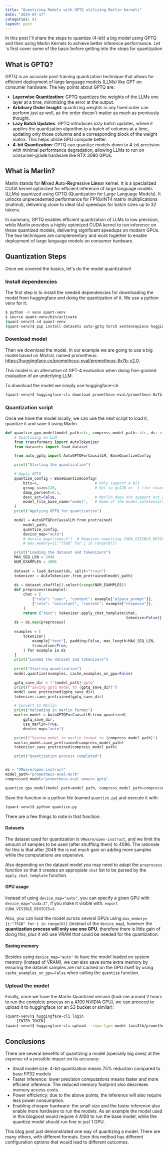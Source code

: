 ```yaml
---
title: "Quantizing Models with GPTQ utilizing Marlin kernels"
date: "2024-07-17"
categories: AI
layout: post
---
```


In this post I'll share the steps to quantize (4-bit) a big model using GPTQ and then using Marlin Kernels to achieve better inference performance. Let´s first cover some of the basic before getting into the steps for quantization

## What is GPTQ?

GPTQ is an accurate post-training quantization technique that allows for efficient deployment of large language models (LLMs) like GPT on consumer hardware. The key points about GPTQ are:

- **Layerwise Quantization**: GPTQ quantizes the weights of the LLMs one layer at a time, minimizing the error at the output.
- **Arbitrary Order Insight**: quantizing weights in any fixed order can perform just as well, as the order doesn't matter as much as previously thought.
- **Lazy Batch Updates**: GPTQ introduces *lazy batch* updates, where it applies the quantization algorithm to a batch of columns at a time, updating only those columns and a corresponding block of the weight matrix. This helps utilize GPU compute better.
- **4-bit Quantization**: GPTQ can quantize models down to 4-bit precision with minimal performance degradation, allowing LLMs to run on consumer-grade hardware like RTX 3090 GPUs.

## What is Marlin?

Marlin stands for **M**ixed **A**uto-**R**egressive **Lin**ear kernel. It is a specialized CUDA kernel optimized for efficient inference of large language models (LLMs) quantized using GPTQ (Quantization for Large Language Models). It unlocks unprecedented performance for FP16xINT4 matrix multiplications (matmul), delivering close to ideal (4x) speedups for batch sizes up to 32 tokens.

In summary, GPTQ enables efficient quantization of LLMs to low precision, while Marlin provides a highly optimized CUDA kernel to run inference on these quantized models, delivering significant speedups on modern GPUs. The two techniques are complementary and work together to enable deployment of large language models on consumer hardware.

## Quantization Steps

Once we covered the basics, let's do the model quantization!

### Install dependencies

The first step is to install the needed dependencies for downloading the model from huggingface and doing the quantization of it. We use a python venv for it:

```bash
$ python -m venv quant-venv
$ source quant-venv/bin/activate
(quant-venv)$ cd quant-venv
(quant-venv)$ pip install datasets auto-gptq torch sentencepiece huggingface-hub
```

### Download model

Then we download the model. In our example we are going to use a big model based on Mixtral, named prometheus: https://huggingface.co/prometheus-eval/prometheus-8x7b-v2.0.

This model is an alternative of GPT-4 evaluation when doing fine-grained evaluation of an underlying LLM.

To download the model we simply use huggingface-cli:

```bash
(quant-venv)$ huggingface-cli download prometheus-eval/prometheus-8x7b-v2.0 --local-dir prometheus-eval-8x7b --local-dir-use-symlinks False
```

### Quantization script

Once we have the model locally, we can use the next script to load it, quantize it and save it using Marlin.

```python
def quantize_gpu_model(model_path:str, compress_model_path: str, ds: str):
    # Quantizing an LLM
    from transformers import AutoTokenizer
    from datasets import load_dataset

    from auto_gptq import AutoGPTQForCausalLM, BaseQuantizeConfig

    print("Starting the quantization")

    # Apply GPTQ
    quantize_config = BaseQuantizeConfig(
        bits=4,                         # Only support 4 bit
        group_size=128,                 # Set to g=128 or -1 (for channelwise)
        damp_percent=0.1,
        desc_act=False,                 # Marlin does not support act_order=True
        model_file_base_name="model",   # Name of the model.safetensors when we call save_pretrained
    )
    print("Applying GPTQ for quantization")

    model = AutoGPTQForCausalLM.from_pretrained(
        model_path,
        quantize_config,
        device_map="auto")
        # device_map="cuda:5")  # Requires exporting CUDA_VISIBLE_DEVICES=5
        # max_memory={i:"75GB" for i in range(8)})

	print("Loading the dataset and tokenizers")
    MAX_SEQ_LEN = 2048
    NUM_EXAMPLES = 4096
    
    dataset = load_dataset(ds, split="train")
    tokenizer = AutoTokenizer.from_pretrained(model_path)
    
    ds = dataset.shuffle().select(range(NUM_EXAMPLES))
    def preprocess(example):
        chat = [
        	{"role": "user", "content": example["alpaca_prompt"]},
        	{"role": "assistant", "content": example["response"]},
    	]
        return {"text": tokenizer.apply_chat_template(chat,
                                                      tokenize=False)}
    ds = ds.map(preprocess)
    
    examples = [
        tokenizer(
            example["text"], padding=False, max_length=MAX_SEQ_LEN,
            truncation=True,
        ) for example in ds
    ]
    print("Loaded the dataset and tokenizers")
    
    print("Starting quantization")
    model.quantize(examples, cache_examples_on_gpu=False) 

    gptq_save_dir = f"{model_path}-gptq"
    print(f"Saving gptq model to {gptq_save_dir}")
    model.save_pretrained(gptq_save_dir)
    tokenizer.save_pretrained(gptq_save_dir)

    # Convert to Marlin
    print("Reloading in marlin format")
    marlin_model = AutoGPTQForCausalLM.from_quantized(
        gptq_save_dir,
        use_marlin=True,
        device_map="auto")

    print(f"Saving model in marlin format to {compress_model_path}")
    marlin_model.save_pretrained(compress_model_path)
    tokenizer.save_pretrained(compress_model_path)

    print("Quantization process completed")


ds = "VMware/open-instruct"
model_path="prometheus-eval-8x7b"
compressed_model="prometheus-eval-vmware-gptq"

quantize_gpu_model(model_path=model_path, compress_model_path=compressed_model, ds=ds)
```

Save the function in a python file (named `quantize.py`) and execute it with:
```bash
(quant-venv)$ python quantize.py
```

There are a few things to note in that function:

#### Datasets

The dataset used for quantization is `VMware/open-instruct`, and we limit the amount of samples to be used (after shuffling them) to 4096. The rationale for this is that after 2048 the is not much gain on adding more samples while the computations are expensive.

Also depending on the dataset model you may need to adapt the `preprocess` function so that it creates an appropiate `chat` list to be parsed by the `apply_chat_template` function.

#### GPU usage

Instead of using `device_map="auto"`, you can specify a given GPU with `device_map="cuda:3"`, if you make it visible with: `export CUDA_VISIBLE_DEVICES=3`.

Also, you can load the model across several GPUs using `max_memory={i:"75GB" for i in range(8)}` (instead of the `device_map`), however the **quantization process will only use one GPU**, therefore there is little gain of doing this, plus it will use VRAM that could be needed for the quantization.

#### Saving memory

Besides using `device_map="auto"` to have the model loaded on system memory (instead of VRAM), we can also save some extra memory by ensuring the dataset samples are not cached on the GPU itself by using `cache_examples_on_gpu=False` when calling the `quantize` function.

### Upload the model

Finally, once we have the Marlin Quantized version (took me around 2 hours to run the complete process on a A100 NVIDIA GPU), we can proceed to upload it to huggingface (or an S3 bucket or similar):

```bash
(quant-venv)$ huggingface-cli login
     [ENTER TOKEN]
(quant-venv)$ huggingface-cli upload --repo-type model luis5tb/prometheus-eval-8x7b-gptq-marlin-vmwareds-4096 prometheus-eval-vmware-gptq
```

## Conclusions

There are several benefits of quantizing a model (specially big ones) at the expense of a possible impact on its accuracy:

- Small model size: 4-bit quantization means 75% reduction compared to base FP32 models
- Faster inference: lower precision computations means faster and more efficient inference. The reduced memory footprint also descreses memory access costs.
- Power efficiency: due to the above points, the inference will also require less power consumption.
- Enabling cheaper hardware: the small size and the faster inference also enable more hardware to run the models. As an example the model used in this blogpost would require 4 A100 to run the base model, while the quantize model should run fine in just 1 GPU.


This blog post just demonstrated one way of quantizing a model. There are many others, with different formats. Even this method has different configuration options that would lead to different outcomes.